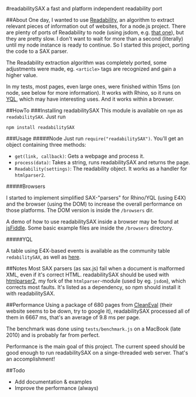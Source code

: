 #readabilitySAX
a fast and platform independent readability port

##About
One day, I wanted to use [Readability](http://code.google.com/p/arc90labs-readability/), an algorithm to extract relevant pieces of information out of websites, for a node.js project. There are plenty of ports of Readability to node (using jsdom, e.g. [that one](https://github.com/arrix/node-readability)), but they are pretty slow. I don't want to wait for more than a second (literally) until my node instance is ready to continue. So I started this project, porting the code to a SAX parser.

The Readability extraction algorithm was completely ported, some adjustments were made, eg. `<article>` tags are recognized and gain a higher value.

In my tests, most pages, even large ones, were finished within 15ms (on node, see below for more information). It works with Rhino, so it runs on [YQL](http://developer.yahoo.com/yql "Yahoo! Query Language"), which may have interesting uses. And it works within a browser.

##HowTo
###Installing readabilitySAX
This module is available on `npm` as `readabilitySAX`. Just run 

    npm install readabilitySAX

###Usage
#####Node
Just run `require("readabilitySAX")`. You'll get an object containing three methods:

* `get(link, callback)`: Gets a webpage and process it.
* `process(data)`: Takes a string, runs readabilitySAX and returns the page.
* `Readability(settings)`: The readability object. It works as a handler for `htmlparser2`.

#####Browsers

I started to implement simplified SAX-"parsers" for Rhino/YQL (using E4X) and the browser (using the DOM) to increase the overall performance on those platforms. The DOM version is inside the `/browsers` dir.

A demo of how to use readabilitySAX inside a browser may be found at [jsFiddle](http://jsfiddle.net/pXqYR/embedded/). Some basic example files are inside the `/browsers` directory.

#####YQL

A table using E4X-based events is available as the community table `redabilitySAX`, as well as [here](https://github.com/FB55/yql-tables/tree/master/readabilitySAX).

##Notes
Most SAX parsers (as sax.js) fail when a document is malformed XML, even if it's correct HTML. readabilitySAX should be used with [htmlparser2](https://github.com/FB55/node-htmlparser), my fork of the `htmlparser`-module (used by eg. `jsdom`), which corrects most faults. It's listed as a dependency, so npm should install it with readabilitySAX.

##Performance
Using a package of 680 pages from [CleanEval](http://cleaneval.sigwac.org.uk) (their website seems to be down, try to google it), readabilitySAX processed all of them in 6667 ms, that's an average of 9.8 ms per page.

The benchmark was done using `tests/benchmark.js` on a MacBook (late 2010) and is probably far from perfect.

Performance is the main goal of this project. The current speed should be good enough to run readabilitySAX on a singe-threaded web server. That's an accomplishment!

##Todo

- Add documentation & examples
- Improve the performance (always)